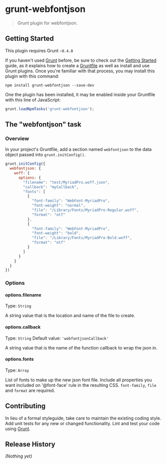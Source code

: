 # grunt-webfontjson

> Grunt plugin for webfontjson.

## Getting Started
This plugin requires Grunt `~0.4.0`

If you haven't used [Grunt](http://gruntjs.com/) before, be sure to check out the [Getting Started](http://gruntjs.com/getting-started) guide, as it explains how to create a [Gruntfile](http://gruntjs.com/sample-gruntfile) as well as install and use Grunt plugins. Once you're familiar with that process, you may install this plugin with this command:

```shell
npm install grunt-webfontjson --save-dev
```

One the plugin has been installed, it may be enabled inside your Gruntfile with this line of JavaScript:

```js
grunt.loadNpmTasks('grunt-webfontjson');
```

## The "webfontjson" task

### Overview
In your project's Gruntfile, add a section named `webfontjson` to the data object passed into `grunt.initConfig()`.

```js
grunt.initConfig({
  webfontjson: {
    woff: {
      options: {
        "filename": "test/MyriadPro.woff.json",
        "callback": "myCallback",
        "fonts": [
          {
            "font-family": "WebFont-MyriadPro",
            "font-weight": "normal",
            "file": "/Library/Fonts/MyriadPro-Regular.woff",
            "format": "otf"
          },
          {
            "font-family": "WebFont-MyriadPro",
            "font-weight": "bold",
            "file": "/Library/Fonts/MyriadPro-Bold.woff",
            "format": "otf"
          }
        ]
      }
    }
  }
})
```

### Options

#### options.filename
Type: `String`

A string value that is the location and name of the file to create.

#### options.callback
Type: `String`
Default value: `'webfontjsonCallback'`

A string value that is the name of the function callback to wrap the json in.

#### options.fonts
Type: `Array`

List of fonts to make up the new json font file. Include all properties you want included on '@font-face' rule in the resulting CSS. `font-family`, `file` and `format` are required.

## Contributing
In lieu of a formal styleguide, take care to maintain the existing coding style. Add unit tests for any new or changed functionality. Lint and test your code using [Grunt](http://gruntjs.com/).

## Release History
_(Nothing yet)_
